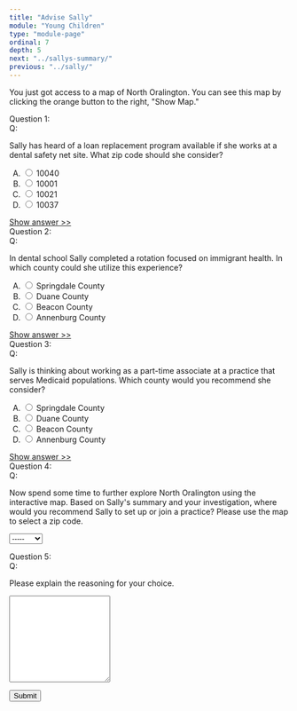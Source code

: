 ```yaml
---
title: "Advise Sally"
module: "Young Children"
type: "module-page"
ordinal: 7
depth: 5
next: "../sallys-summary/"
previous: "../sally/"
---
```

<form method="post" action="."><div class="pageblock hide-feedback">


<div class='question'><p>You just got access to a map of North Oralington. You can see this map by clicking the orange button to the right, "Show Map."</p></div>




  


<div class="cases"><div class="casetitle">Question 1:</div><div class="casecontent"><div class="casequestion"><div class="casequestion-text clearfix"><div class="q-mod5">Q:</div><div class="question-text"><p>Sally has heard of a loan replacement program available if she works at a dental safety net site. What zip code should she consider?</p></div></div><form id="form-93" method="post"><ol class="caseanswercontainer" type="A"><li class=""><label><input name="question93" value="10040"
                           type="radio">
                    10040
                </label></li><li class=""><label><input name="question93" value="10001"
                           type="radio">
                    10001
                </label></li><li class=""><label><input name="question93" value="10021"
                           type="radio">
                    10021
                </label></li><li class=""><label><input name="question93" value="10037"
                           type="radio">
                    10037
                </label></li></ol></form></div><div class="casesanswerdisplay"><a href="#q93" class="moretoggle">Show answer &gt;&gt;</a><div id="q93" class="toggleable" style="display: none"><p><i>The correct answer is A:</i><div class="casequestionexplanation"></div></p></div></div></div></div>

  


<div class="cases"><div class="casetitle">Question 2:</div><div class="casecontent"><div class="casequestion"><div class="casequestion-text clearfix"><div class="q-mod5">Q:</div><div class="question-text"><p>In dental school Sally completed a rotation focused on immigrant health. In which county could she utilize this experience?</p></div></div><form id="form-94" method="post"><ol class="caseanswercontainer" type="A"><li class=""><label><input name="question94" value="Springdale County"
                           type="radio">
                    Springdale County
                </label></li><li class=""><label><input name="question94" value="Duane County"
                           type="radio">
                    Duane County
                </label></li><li class=""><label><input name="question94" value="Beacon County"
                           type="radio">
                    Beacon County
                </label></li><li class=""><label><input name="question94" value="Annenburg County"
                           type="radio">
                    Annenburg County
                </label></li></ol></form></div><div class="casesanswerdisplay"><a href="#q94" class="moretoggle">Show answer &gt;&gt;</a><div id="q94" class="toggleable" style="display: none"><p><i>The correct answer is A:</i><div class="casequestionexplanation"></div></p></div></div></div></div>

  


<div class="cases"><div class="casetitle">Question 3:</div><div class="casecontent"><div class="casequestion"><div class="casequestion-text clearfix"><div class="q-mod5">Q:</div><div class="question-text"><p>Sally is thinking about working as a part-time associate at a practice that serves Medicaid populations.  Which county would you recommend she consider?</p></div></div><form id="form-95" method="post"><ol class="caseanswercontainer" type="A"><li class=""><label><input name="question95" value="Springdale County"
                           type="radio">
                    Springdale County
                </label></li><li class=""><label><input name="question95" value="Duane County"
                           type="radio">
                    Duane County
                </label></li><li class=""><label><input name="question95" value="Beacon County"
                           type="radio">
                    Beacon County
                </label></li><li class=""><label><input name="question95" value="Annenburg County"
                           type="radio">
                    Annenburg County
                </label></li></ol></form></div><div class="casesanswerdisplay"><a href="#q95" class="moretoggle">Show answer &gt;&gt;</a><div id="q95" class="toggleable" style="display: none"><p><i>The correct answer is A:</i><div class="casequestionexplanation"></div></p></div></div></div></div>

  


<div class="cases"><div class="casetitle">Question 4:</div><div class="casecontent"><div class="casequestion"><div class="casequestion-text clearfix"><div class="q-mod5">Q:</div><div class="question-text"><p>Now spend some time to further explore North Oralington using the interactive map. Based on Sally's summary and your investigation, where would you recommend Sally to set up or join a practice? Please use the map to select a zip code.</p></div></div><form id="form-96" method="post"><select name="pageblock-127-question96"><option value="-----"
    >-----</option><option value="10001"
    >10001</option><option value="10002"
    >10002</option><option value="10003"
    >10003</option><option value="10004"
    >10004</option><option value="10005"
    >10005</option><option value="10006"
    >10006</option><option value="10007"
    >10007</option><option value="10008"
    >10008</option><option value="10009"
    >10009</option><option value="10010"
    >10010</option><option value="10011"
    >10011</option><option value="10012"
    >10012</option><option value="10013"
    >10013</option><option value="10014"
    >10014</option><option value="10015"
    >10015</option><option value="10016"
    >10016</option><option value="10017"
    >10017</option><option value="10018"
    >10018</option><option value="10019"
    >10019</option><option value="10020"
    >10020</option><option value="10021"
    >10021</option><option value="10022"
    >10022</option><option value="10023"
    >10023</option><option value="10024"
    >10024</option><option value="10025"
    >10025</option><option value="10026"
    >10026</option><option value="10027"
    >10027</option><option value="10028"
    >10028</option><option value="10029"
    >10029</option><option value="10030"
    >10030</option><option value="10031"
    >10031</option><option value="10032"
    >10032</option><option value="10033"
    >10033</option><option value="10034"
    >10034</option><option value="10035"
    >10035</option><option value="10036"
    >10036</option><option value="10037"
    >10037</option><option value="10038"
    >10038</option><option value="10039"
    >10039</option><option value="10040"
    >10040</option><option value="10041"
    >10041</option><option value="10042"
    >10042</option><option value="10043"
    >10043</option><option value="10044"
    >10044</option><option value="10045"
    >10045</option><option value="10046"
    >10046</option><option value="10047"
    >10047</option><option value="10048"
    >10048</option><option value="10049"
    >10049</option></select></form></div></div></div>

  


<div class="cases"><div class="casetitle">Question 5:</div><div class="casecontent"><div class="casequestion"><div class="casequestion-text clearfix"><div class="q-mod5">Q:</div><div class="question-text"><p>Please explain the reasoning for your choice.</p></div></div><textarea rows="10" name="question97" class="form-control"></textarea></div></div></div>



  <script src="/media/quizblock/js/quizshow.js"></script>



</div><div class="submit-container"><input class="btn btn-info btn-submit-section" type="submit" value="Submit" /></div></form>